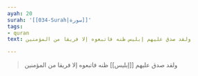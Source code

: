 ```yaml
---
ayah: 20
surah: '[[034-Surah|سورة]]'
tags:
- quran
text: ولقد صدق عليهم إبليس ظنه فاتبعوه إلا فريقا من المؤمنين

---
```

> ولقد صدق عليهم [[إبليس]] ظنه فاتبعوه إلا فريقا من المؤمنين

